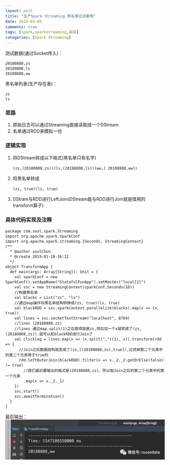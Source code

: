 ```yaml
---
layout: post
title: "生产Spark Streaming 黑名单过滤案例"
date: 2019-03-08
comments: true
tags: [spark,sparkstreaming,高级]
categories: [Spark Streaming]
---
```


测试数据(通过Socket传入)：

```
20180808,zs
20180808,ls
20180808,ww
```

黑名单列表(生产存在表)：

```
zs
ls
```

### 思路

1. 原始日志可以通过Streaming直接读取成一个DStream
2. 名单通过RDD来模拟一份
<!--more--> 
### 逻辑实现

1. 将DStream转成以下格式(黑名单只有名字)

	`(zs,(20180808,zs))(ls,(20180808,ls))(ww,( 20180808,ww))`

2. 将黑名单转成

	`(zs, true)(ls, true)`

3. DStram与RDD进行LeftJoin(DStream能与RDD进行Join就是借用的transform算子)

### 具体代码实现及注释

```
package com.soul.spark.Streaming
import org.apache.spark.SparkConf
import org.apache.spark.streaming.{Seconds, StreamingContext}
/**
  * @author soulChun
  * @create 2019-01-10-16:12
  */
object TransformApp {
  def main(args: Array[String]): Unit = {
    val sparkConf = new SparkConf().setAppName("StatafulFunApp").setMaster("local[2]")
    val ssc = new StreamingContext(sparkConf,Seconds(10))
    //构建黑名单
    val blacks = List("zs", "ls")
    //通过map操作将黑名单结构转换成(zs, true)(ls, true)
    val blackRDD = ssc.sparkContext.parallelize(blacks).map(x => (x, true))
    val lines = ssc.socketTextStream("localhost", 8769)
    //lines (20180808,zs)
    //lines 通过map.split(1)之后取得就是zs,然后加一个x就转成了(zs,(20180808,zs)).就可以和blackRDD进行Join了
    val clicklog = lines.map(x => (x.split(",")(1), x)).transform(rdd => {
      //Join之后数据结构就变成了(zs,[(20180808,zs),true]),过滤掉第二个元素中的第二个元素等于true的
      rdd.leftOuterJoin(blackRDD).filter(x => x._2._2.getOrElse(false) != true)
        //我们最后要输出的格式是(20180808,zs)，所以取Join之后的第二个元素中的第一个元素
        .map(x => x._2._1)
    })
    ssc.start()
    ssc.awaitTermination()
  }
}
```

最后输出：
![enter description here](/assets/blogImg/2019-03-08-1.png)